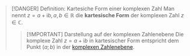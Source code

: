 > [!DANGER] Definition: Kartesiche Form einer komplexen Zahl
> Man nennt $z = a + \mathrm{i}b, a, b \in \mathbb{R}$ die **kartesische Form** der komplexen Zahl $z\in\mathbb{C}$.
> > [!IMPORTANT] Darstellung auf der komplexen Zahlenebene
> > Die komplexe Zahl $z = a + \mathrm{i}b$ in kartesischer Form entspricht dem Punkt $(a; b)$ in der [komplexen Zahlenebene](Die%20komplexe%20Zahlenebene.md).